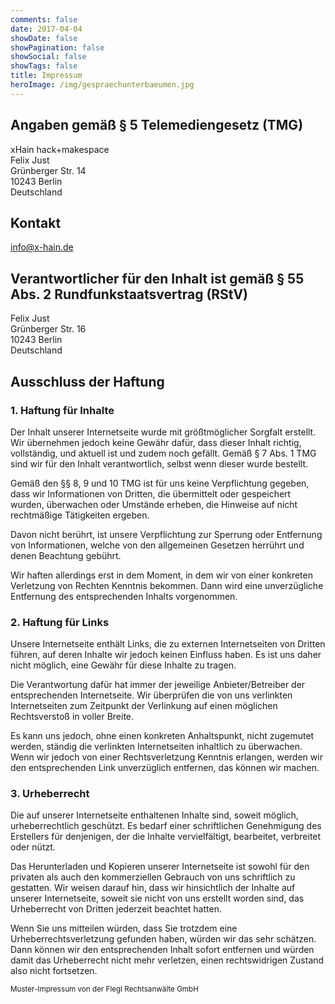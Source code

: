 ```yaml
---
comments: false
date: 2017-04-04
showDate: false
showPagination: false
showSocial: false
showTags: false
title: Impressum
heroImage: /img/gespraechunterbaeumen.jpg
---
```


## Angaben gemäß § 5 Telemediengesetz (TMG)
xHain hack+makespace</br>
Felix Just</br>
Grünberger Str. 14</br>
10243 Berlin</br>
Deutschland

## Kontakt
[info@x-hain.de](mailto:info@x-hain.de)

## Verantwortlicher für den Inhalt ist gemäß § 55 Abs. 2 Rundfunkstaatsvertrag (RStV)
Felix Just</br>
Grünberger Str. 16</br>
10243 Berlin</br>
Deutschland

## Ausschluss der Haftung

### 1. Haftung für Inhalte
Der Inhalt unserer Internetseite wurde mit größtmöglicher Sorgfalt erstellt. Wir übernehmen jedoch keine Gewähr dafür, dass dieser Inhalt richtig, vollständig, und aktuell ist und zudem noch gefällt. Gemäß § 7 Abs. 1 TMG sind wir für den Inhalt verantwortlich, selbst wenn dieser wurde bestellt.

Gemäß den §§ 8, 9 und 10 TMG ist für uns keine Verpflichtung gegeben, dass wir Informationen von Dritten, die übermittelt oder gespeichert wurden, überwachen oder Umstände erheben, die Hinweise auf nicht rechtmäßige Tätigkeiten ergeben.

Davon nicht berührt, ist unsere Verpflichtung zur Sperrung oder Entfernung von Informationen, welche von den allgemeinen Gesetzen herrührt und denen Beachtung gebührt.

Wir haften allerdings erst in dem Moment, in dem wir von einer konkreten Verletzung von Rechten Kenntnis bekommen. Dann wird eine unverzügliche Entfernung des entsprechenden Inhalts vorgenommen.

### 2. Haftung für Links
Unsere Internetseite enthält Links, die zu externen Internetseiten von Dritten führen, auf deren Inhalte wir jedoch keinen Einfluss haben. Es ist uns daher nicht möglich, eine Gewähr für diese Inhalte zu tragen.

Die Verantwortung dafür hat immer der jeweilige Anbieter/Betreiber der entsprechenden Internetseite. Wir überprüfen die von uns verlinkten Internetseiten zum Zeitpunkt der Verlinkung auf einen möglichen Rechtsverstoß in voller Breite.

Es kann uns jedoch, ohne einen konkreten Anhaltspunkt, nicht zugemutet werden, ständig die verlinkten Internetseiten inhaltlich zu überwachen. Wenn wir jedoch von einer Rechtsverletzung Kenntnis erlangen, werden wir den entsprechenden Link unverzüglich entfernen, das können wir machen.

### 3. Urheberrecht
Die auf unserer Internetseite enthaltenen Inhalte sind, soweit möglich, urheberrechtlich geschützt. Es bedarf einer schriftlichen Genehmigung des Erstellers für denjenigen, der die Inhalte vervielfältigt, bearbeitet, verbreitet oder nützt.

Das Herunterladen und Kopieren unserer Internetseite ist sowohl für den privaten als auch den kommerziellen Gebrauch von uns schriftlich zu gestatten. Wir weisen darauf hin, dass wir hinsichtlich der Inhalte auf unserer Internetseite, soweit sie nicht von uns erstellt worden sind, das Urheberrecht von Dritten jederzeit beachtet hatten.

Wenn Sie uns mitteilen würden, dass Sie trotzdem eine Urheberrechtsverletzung gefunden haben, würden wir das sehr schätzen. Dann können wir den entsprechenden Inhalt sofort entfernen und würden damit das Urheberrecht nicht mehr verletzen, einen rechtswidrigen Zustand also nicht fortsetzen.

<sub>Muster-Impressum von der Flegl Rechtsanwälte GmbH</sub>

